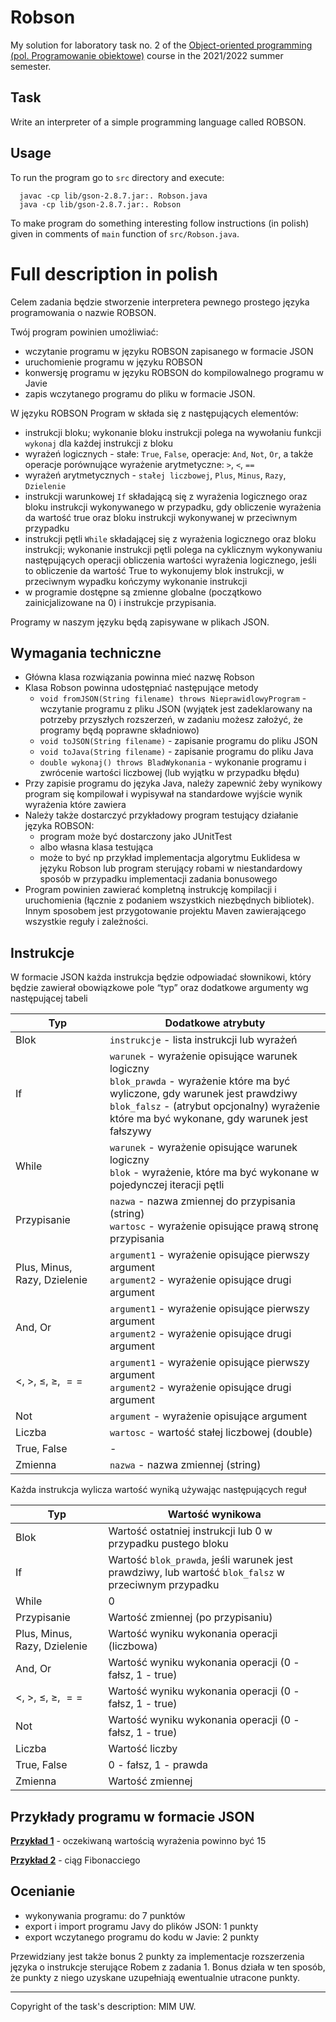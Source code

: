 # Robson

My solution for laboratory task no. 2 of the [Object-oriented programming (pol. Programowanie obiektowe)](https://usosweb.mimuw.edu.pl/kontroler.php?_action=katalog2/przedmioty/pokazPrzedmiot&prz_kod=1000-212cPO) course in the 2021/2022 summer semester.

## Task

Write an interpreter of a simple programming language called ROBSON.

## Usage

To run the program go to `src` directory and execute:
```
  javac -cp lib/gson-2.8.7.jar:. Robson.java  
  java -cp lib/gson-2.8.7.jar:. Robson  
```

To make program do something interesting follow instructions (in polish) given in comments of `main` function of `src/Robson.java`.

# Full description in polish

Celem zadania będzie stworzenie interpretera pewnego prostego języka programowania o nazwie ROBSON.

Twój program powinien umożliwiać:
- wczytanie programu w języku ROBSON zapisanego w formacie JSON
- uruchomienie programu w języku ROBSON
- konwersję programu w języku ROBSON do kompilowalnego programu w Javie
- zapis wczytanego programu do pliku w formacie JSON.

W języku ROBSON Program w składa się z następujących elementów:
- instrukcji bloku; wykonanie bloku instrukcji polega na wywołaniu funkcji `wykonaj` dla
każdej instrukcji z bloku
- wyrażeń logicznych - stałe: `True`, `False`, operacje: `And`, `Not`, `Or`, a także operacje
porównujące wyrażenie arytmetyczne: `>`, `<`, `==`
- wyrażeń arytmetycznych - `stałej liczbowej`, `Plus`, `Minus`, `Razy`, `Dzielenie`
- instrukcji warunkowej `If` składającą się z wyrażenia logicznego oraz bloku
instrukcji wykonywanego w przypadku, gdy obliczenie wyrażenia da wartość true oraz
bloku instrukcji wykonywanej w przeciwnym przypadku
- instrukcji pętli `While` składającej się z wyrażenia logicznego oraz bloku instrukcji;
wykonanie instrukcji pętli polega na cyklicznym wykonywaniu następujących operacji
obliczenia wartości wyrażenia logicznego, jeśli to obliczenie da wartość True to
wykonujemy blok instrukcji, w przeciwnym wypadku kończymy wykonanie instrukcji
- w programie dostępne są zmienne globalne (początkowo zainicjalizowane na 0) i
instrukcje przypisania.

Programy w naszym języku będą zapisywane w plikach JSON.

## Wymagania techniczne
- Główna klasa rozwiązania powinna mieć nazwę Robson
- Klasa Robson powinna udostępniać następujące metody
  - `void fromJSON(String filename) throws NieprawidlowyProgram` - wczytanie programu z pliku JSON
  (wyjątek jest zadeklarowany na potrzeby przyszłych rozszerzeń, w zadaniu
  możesz założyć, że programy będą poprawne składniowo)
  - `void toJSON(String filename)` - zapisanie programu do pliku JSON
  - `void toJava(String filename)` - zapisanie programu do pliku Java
  - `double wykonaj() throws BladWykonania` - wykonanie programu i
  zwrócenie wartości liczbowej (lub wyjątku w przypadku błędu)
- Przy zapisie programu do języka Java, należy zapewnić żeby wynikowy program się
kompilował i wypisywał na standardowe wyjście wynik wyrażenia które zawiera
- Należy także dostarczyć przykładowy program testujący działanie języka ROBSON:
  - program może być dostarczony jako JUnitTest
  - albo własna klasa testująca
  - może to być np przykład implementacja algorytmu Euklidesa w języku
  Robson lub program sterujący robami w niestandardowy sposób w przypadku
  implementacji zadania bonusowego
- Program powinien zawierać kompletną instrukcję kompilacji i uruchomienia (łącznie z
podaniem wszystkich niezbędnych bibliotek). Innym sposobem jest przygotowanie
projektu Maven zawierającego wszystkie reguły i zależności.

## Instrukcje

W formacie JSON każda instrukcja będzie odpowiadać słownikowi, który będzie zawierał
obowiązkowe pole “typ” oraz dodatkowe argumenty wg następującej tabeli

| Typ | Dodatkowe atrybuty |
| ----------- | ----------- |
| Blok | `instrukcje` - lista instrukcji lub wyrażeń |
| If | `warunek` - wyrażenie opisujące warunek logiczny<br/>`blok_prawda` - wyrażenie które ma być wyliczone, gdy warunek jest prawdziwy<br/>`blok_falsz` - (atrybut opcjonalny) wyrażenie które ma być wykonane, gdy warunek jest fałszywy |
| While | `warunek` - wyrażenie opisujące warunek logiczny<br/>`blok` - wyrażenie, które ma być wykonane w pojedynczej iteracji pętli |
| Przypisanie | `nazwa` - nazwa zmiennej do przypisania (string)<br/>`wartosc` - wyrażenie opisujące prawą stronę przypisania |
| Plus, Minus, Razy, Dzielenie | `argument1` - wyrażenie opisujące pierwszy argument<br/>`argument2` - wyrażenie opisujące drugi argument |
| And, Or | `argument1` - wyrażenie opisujące pierwszy argument<br/>`argument2` - wyrażenie opisujące drugi argument |
| $<$, $>$, $\leq$, $\geq$, $==$ | `argument1` - wyrażenie opisujące pierwszy argument<br/>`argument2` - wyrażenie opisujące drugi argument |
| Not | `argument` - wyrażenie opisujące argument |
| Liczba | `wartosc` - wartość stałej liczbowej (double) |
| True, False | - |
| Zmienna | `nazwa` - nazwa zmiennej (string) |

Każda instrukcja wylicza wartość wyniką używając następujących reguł

| Typ         | Wartość wynikowa |
| ----------- | ----------- |
| Blok | Wartość ostatniej instrukcji lub 0 w przypadku pustego bloku |
| If | Wartość `blok_prawda`, jeśli warunek jest prawdziwy, lub wartość `blok_falsz` w przeciwnym przypadku |
| While | 0 |
| Przypisanie |  Wartość zmiennej (po przypisaniu) |
| Plus, Minus, Razy, Dzielenie | Wartość wyniku wykonania operacji (liczbowa) |
| And, Or | Wartość wyniku wykonania operacji (0 - fałsz, 1 - true) |
| $<$, $>$, $\leq$, $\geq$, $==$ | Wartość wyniku wykonania operacji (0 - fałsz, 1 - true) |
| Not | Wartość wyniku wykonania operacji (0 - fałsz, 1 - true) |
| Liczba | Wartość liczby |
| True, False | 0 - fałsz, 1 - prawda |
| Zmienna | Wartość zmiennej |

## Przykłady programu w formacie JSON

[**Przykład 1**](https://github.com/patjed41/PO-2-Robson/blob/master/src/pliki_robson/przyklad1.JSON) - oczekiwaną wartością wyrażenia powinno być 15

[**Przykład 2**](https://github.com/patjed41/PO-2-Robson/blob/master/src/pliki_robson/przyklad2.JSON) - ciąg Fibonacciego

## Ocenianie
- wykonywania programu: do 7 punktów
- export i import programu Javy do plików JSON: 1 punkty
- export wczytanego programu do kodu w Javie: 2 punkty

Przewidziany jest także bonus 2 punkty za implementacje rozszerzenia języka o instrukcje
sterujące Robem z zadania 1. Bonus działa w ten sposób, że punkty z niego uzyskane
uzupełniają ewentualnie utracone punkty.

---
Copyright of the task's description: MIM UW.
